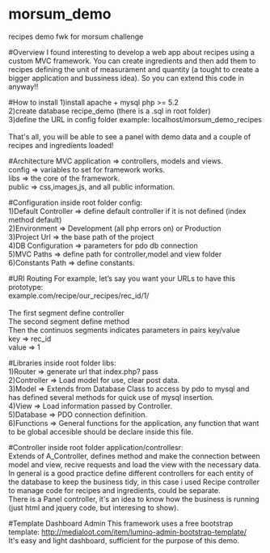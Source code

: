 # morsum_demo
recipes demo fwk for morsum challenge

#Overview
I found interesting to develop a web app about recipes using a custom MVC framework. You can create ingredients and then add them to recipes defining the unit of measurament and quantity (a tought to create a bigger application and bussiness idea).
So you can extend this code in anyway!!

#How to install
1)install apache + mysql php >= 5.2<br />
2)create database recipe_demo (there is a .sql in root folder)<br />
3)define the URL in config folder example: localhost/morsum_demo_recipes<br />
<br />
That's all, you will be able to see a panel with demo data and a couple of recipes and ingredients loaded!

#Architecture MVC
application => controllers, models and views.<br />
config => variables to set for framework works.<br />
libs => the core of the framework.<br />
public => css,images,js, and all public information.<br />

#Configuration
inside root folder config:<br />
1)Default Controller => define default controller if it is not defined (index method default)<br />
2)Environment => Development (all php errors on) or Production<br />
3)Project Url => the base path of the project<br />
4)DB Configuration => parameters for pdo db connection<br />
5)MVC Paths => define path for controller,model and view folder<br />
6)Constants Path => define constants.<br />

#URI Routing
For example, let’s say you want your URLs to have this prototype:<br />
example.com/recipe/our_recipes/rec_id/1/<br />
<br />
The first segment define controller<br />
The second segment define method<br />
Then the continuos segments indicates parameters in pairs key/value<br />
key => rec_id<br />
value => 1<br />

#Libraries
inside root folder libs:<br />
1)Router => generate url that index.php? pass<br />
2)Controller => Load model for use, clear post data.<br />
3)Model => Extends from Database Class to access by pdo to mysql and has defined several methods for quick use of mysql insertion.<br />
4)View => Load information passed by Controller.<br />
5)Database => PDO connection definition.<br />
6)Functions => General functions for the application, any function that want to be global accesible should be declare inside this file.<br />

#Controller
inside root folder application/controllesr:<br />
Extends of A_Controller, defines method and make the connection between model and view, recive requests and load the view with the necessary data.
<br />
In general is a good practice define different controllers for each entity of the database to keep the business tidy, in this case i used Recipe controller to manage code for recipes and ingredients, could be separate.
<br />
There is a Panel controller, it's an idea to know how the business is running (just html and jquery code, but interesing to show).


#Template Dashboard Admin
This framework uses a free bootstrap template: http://medialoot.com/item/lumino-admin-bootstrap-template/<br />
It's easy and light dashboard, sufficient for the purpose of this demo.


